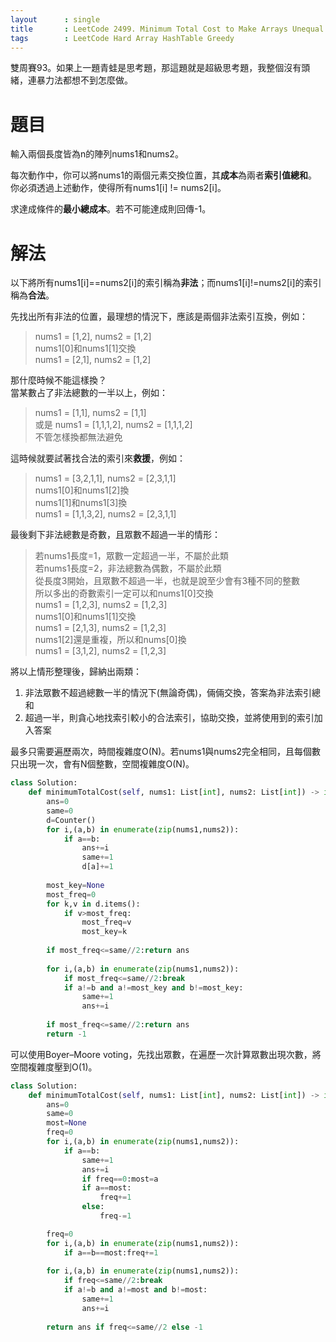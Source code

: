 ```yaml
--- 
layout      : single
title       : LeetCode 2499. Minimum Total Cost to Make Arrays Unequal
tags        : LeetCode Hard Array HashTable Greedy
---
```

雙周賽93。如果上一題青蛙是思考題，那這題就是超級思考題，我整個沒有頭緒，連暴力法都想不到怎麼做。  

# 題目
輸入兩個長度皆為n的陣列nums1和nums2。  

每次動作中，你可以將nums1的兩個元素交換位置，其**成本**為兩者**索引值總和**。  
你必須透過上述動作，使得所有nums1[i] != nums2[i]。  

求達成條件的**最小總成本**。若不可能達成則回傳-1。  

# 解法
以下將所有nums1[i]==nums2[i]的索引稱為**非法**；而nums1[i]!=nums2[i]的索引稱為**合法**。  

先找出所有非法的位置，最理想的情況下，應該是兩個非法索引互換，例如：  
> nums1 = [1,2], nums2 = [1,2]  
> nums1[0]和nums1[1]交換  
> nums1 = [2,1], nums2 = [1,2]  

那什麼時候不能這樣換？  
當某數占了非法總數的一半以上，例如：  
> nums1 = [1,1], nums2 = [1,1]  
> 或是 nums1 = [1,1,1,2], nums2 = [1,1,1,2]  
> 不管怎樣換都無法避免  

這時候就要試著找合法的索引來**救援**，例如：  
> nums1 = [3,2,1,1], nums2 = [2,3,1,1]  
> nums1[0]和nums1[2]換  
> nums1[1]和nums1[3]換  
> nums1 = [1,1,3,2], nums2 = [2,3,1,1]  

最後剩下非法總數是奇數，且眾數不超過一半的情形：  
> 若nums1長度=1，眾數一定超過一半，不屬於此類  
> 若nums1長度=2，非法總數為偶數，不屬於此類  
> 從長度3開始，且眾數不超過一半，也就是說至少會有3種不同的整數  
> 所以多出的奇數索引一定可以和nums1[0]交換  
> nums1 = [1,2,3], nums2 = [1,2,3]  
> nums1[0]和nums1[1]交換  
> nums1 = [2,1,3], nums2 = [1,2,3]  
> nums1[2]還是重複，所以和nums[0]換  
> nums1 = [3,1,2], nums2 = [1,2,3]  

將以上情形整理後，歸納出兩類：  
1. 非法眾數不超過總數一半的情況下(無論奇偶)，倆倆交換，答案為非法索引總和  
2. 超過一半，則貪心地找索引較小的合法索引，協助交換，並將使用到的索引加入答案  

最多只需要遍歷兩次，時間複雜度O(N)。若nums1與nums2完全相同，且每個數只出現一次，會有N個整數，空間複雜度O(N)。  

```python
class Solution:
    def minimumTotalCost(self, nums1: List[int], nums2: List[int]) -> int:
        ans=0
        same=0
        d=Counter()
        for i,(a,b) in enumerate(zip(nums1,nums2)):
            if a==b:
                ans+=i
                same+=1
                d[a]+=1
                
        most_key=None
        most_freq=0
        for k,v in d.items():
            if v>most_freq:
                most_freq=v
                most_key=k
                
        if most_freq<=same//2:return ans
        
        for i,(a,b) in enumerate(zip(nums1,nums2)):
            if most_freq<=same//2:break
            if a!=b and a!=most_key and b!=most_key:
                same+=1
                ans+=i
                
        if most_freq<=same//2:return ans
        return -1
```

可以使用Boyer–Moore voting，先找出眾數，在遍歷一次計算眾數出現次數，將空間複雜度壓到O(1)。  

```python
class Solution:
    def minimumTotalCost(self, nums1: List[int], nums2: List[int]) -> int:
        ans=0
        same=0
        most=None
        freq=0
        for i,(a,b) in enumerate(zip(nums1,nums2)):
            if a==b:
                same+=1
                ans+=i
                if freq==0:most=a
                if a==most:
                    freq+=1
                else:
                    freq-=1

        freq=0
        for i,(a,b) in enumerate(zip(nums1,nums2)):
            if a==b==most:freq+=1
                
        for i,(a,b) in enumerate(zip(nums1,nums2)):
            if freq<=same//2:break
            if a!=b and a!=most and b!=most:
                same+=1
                ans+=i
                
        return ans if freq<=same//2 else -1
```